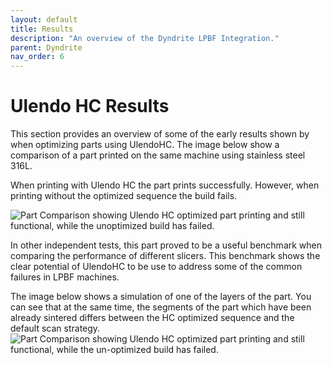 ```yaml
---
layout: default
title: Results
description: "An overview of the Dyndrite LPBF Integration."
parent: Dyndrite
nav_order: 6
---
```


# Ulendo HC Results
This section provides an overview of some of the early results shown by when optimizing parts using UlendoHC. The image below show a comparison of a part printed on the same machine using stainless steel 316L. 

When printing with Ulendo HC the part prints successfully. However, when printing without the optimized sequence the build fails. 

![Part Comparison showing Ulendo HC optimized part printing and still functional, while the unoptimized build has failed.](https://s2aulendo.github.io/HeatCompensation-Docs/assets/images/figure1b_part_comparison.png)

In other independent tests, this part proved to be a useful benchmark when comparing the performance of different slicers. This benchmark shows the clear potential of UlendoHC to be use to address some of the common failures in LPBF machines.

The image below shows a simulation of one of the layers of the part. You can see that at the same time, the segments of the part which have been already sintered differs between the HC optimized sequence and the default scan strategy. 
![Part Comparison showing Ulendo HC optimized part printing and still functional, while the un-optimized build has failed.](https://s2aulendo.github.io/HeatCompensation-Docs/assets/images/altered_sequence.png)
